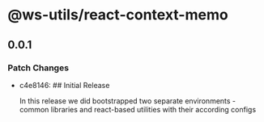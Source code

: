 # @ws-utils/react-context-memo

## 0.0.1

### Patch Changes

- c4e8146: ## Initial Release

  In this release we did bootstrapped two separate environments - common libraries and react-based utilities with their according configs
